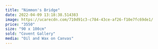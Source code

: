```yaml
---
title: "Nimmon's Bridge"
date: 2022-04-09 13:18:38.514383
image: https://ucarecdn.com/710d91c3-c784-43ce-af26-f10e7fc69de1/
price: "3550"
size: "90 x 100cm"
sold: "Covent Gallery"
media: "Oil and Wax on Canvas"
---
```


